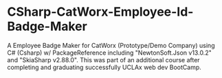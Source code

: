 # CSharp-CatWorx-Employee-Id-Badge-Maker
A Employee Badge Maker for CatWorx (Prototype/Demo Company) using C# (Csharp) w/ PackageReference including "NewtonSoft.Json v13.0.2" and "SkiaSharp v2.88.0". This was part of an additional course after completing and graduating successfully UCLAx web dev BootCamp.
